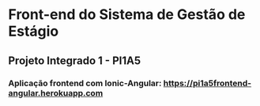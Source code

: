 ﻿# Front-end do Sistema de Gestão de Estágio 

## Projeto Integrado 1 - PI1A5

### Aplicação frontend com Ionic-Angular: https://pi1a5frontend-angular.herokuapp.com
